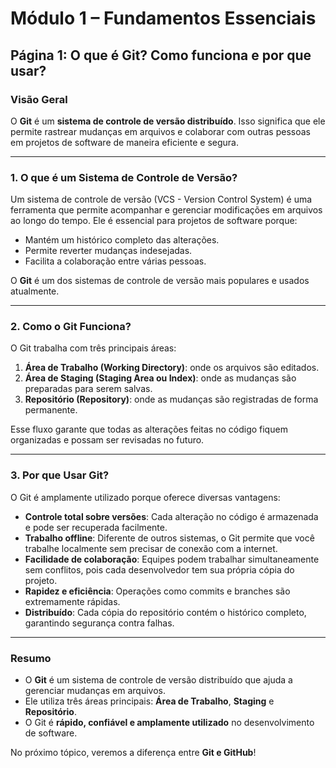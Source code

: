 # Módulo 1 – Fundamentos Essenciais

## Página 1: O que é Git? Como funciona e por que usar?

### **Visão Geral**

O **Git** é um **sistema de controle de versão distribuído**. Isso significa que ele permite rastrear mudanças em arquivos e colaborar com outras pessoas em projetos de software de maneira eficiente e segura.

---

### **1. O que é um Sistema de Controle de Versão?**

Um sistema de controle de versão (VCS - Version Control System) é uma ferramenta que permite acompanhar e gerenciar modificações em arquivos ao longo do tempo. Ele é essencial para projetos de software porque:

- Mantém um histórico completo das alterações.
- Permite reverter mudanças indesejadas.
- Facilita a colaboração entre várias pessoas.

O **Git** é um dos sistemas de controle de versão mais populares e usados atualmente.

---

### **2. Como o Git Funciona?**

O Git trabalha com três principais áreas:

1. **Área de Trabalho (Working Directory)**: onde os arquivos são editados.
2. **Área de Staging (Staging Area ou Index)**: onde as mudanças são preparadas para serem salvas.
3. **Repositório (Repository)**: onde as mudanças são registradas de forma permanente.

Esse fluxo garante que todas as alterações feitas no código fiquem organizadas e possam ser revisadas no futuro.

---

### **3. Por que Usar Git?**

O Git é amplamente utilizado porque oferece diversas vantagens:

- **Controle total sobre versões**: Cada alteração no código é armazenada e pode ser recuperada facilmente.
- **Trabalho offline**: Diferente de outros sistemas, o Git permite que você trabalhe localmente sem precisar de conexão com a internet.
- **Facilidade de colaboração**: Equipes podem trabalhar simultaneamente sem conflitos, pois cada desenvolvedor tem sua própria cópia do projeto.
- **Rapidez e eficiência**: Operações como commits e branches são extremamente rápidas.
- **Distribuído**: Cada cópia do repositório contém o histórico completo, garantindo segurança contra falhas.

---

### **Resumo**

- O **Git** é um sistema de controle de versão distribuído que ajuda a gerenciar mudanças em arquivos.
- Ele utiliza três áreas principais: **Área de Trabalho**, **Staging** e **Repositório**.
- O Git é **rápido, confiável e amplamente utilizado** no desenvolvimento de software.

No próximo tópico, veremos a diferença entre **Git e GitHub**!